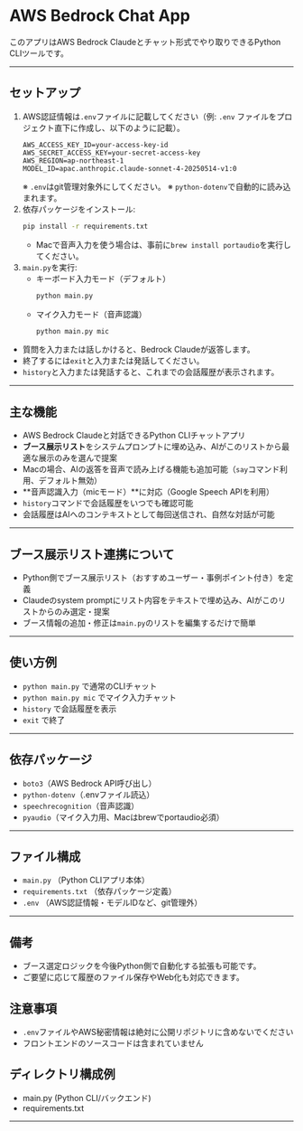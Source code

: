 # AWS Bedrock Chat App

このアプリはAWS Bedrock Claudeとチャット形式でやり取りできるPython CLIツールです。

---

## セットアップ

1. AWS認証情報は`.env`ファイルに記載してください（例: `.env` ファイルをプロジェクト直下に作成し、以下のように記載）。
   ```env
   AWS_ACCESS_KEY_ID=your-access-key-id
   AWS_SECRET_ACCESS_KEY=your-secret-access-key
   AWS_REGION=ap-northeast-1
   MODEL_ID=apac.anthropic.claude-sonnet-4-20250514-v1:0
   ```
   ※ `.env`はgit管理対象外にしてください。
   ※ `python-dotenv`で自動的に読み込まれます。
2. 依存パッケージをインストール:
   ```sh
   pip install -r requirements.txt
   ```
   - Macで音声入力を使う場合は、事前に`brew install portaudio`を実行してください。
3. `main.py`を実行:
   - キーボード入力モード（デフォルト）
     ```sh
     python main.py
     ```
   - マイク入力モード（音声認識）
     ```sh
     python main.py mic
     ```

- 質問を入力または話しかけると、Bedrock Claudeが返答します。
- 終了するには`exit`と入力または発話してください。
- `history`と入力または発話すると、これまでの会話履歴が表示されます。

---

## 主な機能
- AWS Bedrock Claudeと対話できるPython CLIチャットアプリ
- **ブース展示リスト**をシステムプロンプトに埋め込み、AIがこのリストから最適な展示のみを選んで提案
- Macの場合、AIの返答を音声で読み上げる機能も追加可能（`say`コマンド利用、デフォルト無効）
- **音声認識入力（micモード）**に対応（Google Speech APIを利用）
- `history`コマンドで会話履歴をいつでも確認可能
- 会話履歴はAIへのコンテキストとして毎回送信され、自然な対話が可能

---

## ブース展示リスト連携について
- Python側でブース展示リスト（おすすめユーザー・事例ポイント付き）を定義
- Claudeのsystem promptにリスト内容をテキストで埋め込み、AIがこのリストからのみ選定・提案
- ブース情報の追加・修正は`main.py`のリストを編集するだけで簡単

---

## 使い方例
- `python main.py` で通常のCLIチャット
- `python main.py mic` でマイク入力チャット
- `history` で会話履歴を表示
- `exit` で終了

---

## 依存パッケージ
- `boto3`（AWS Bedrock API呼び出し）
- `python-dotenv`（.envファイル読込）
- `speechrecognition`（音声認識）
- `pyaudio`（マイク入力用、Macはbrewでportaudio必須）

---

## ファイル構成
- `main.py` （Python CLIアプリ本体）
- `requirements.txt` （依存パッケージ定義）
- `.env` （AWS認証情報・モデルIDなど、git管理外）

---

## 備考
- ブース選定ロジックを今後Python側で自動化する拡張も可能です。
- ご要望に応じて履歴のファイル保存やWeb化も対応できます。

## 注意事項
- `.env`ファイルやAWS秘密情報は絶対に公開リポジトリに含めないでください
- フロントエンドのソースコードは含まれていません


## ディレクトリ構成例

- main.py (Python CLI/バックエンド)
- requirements.txt

---